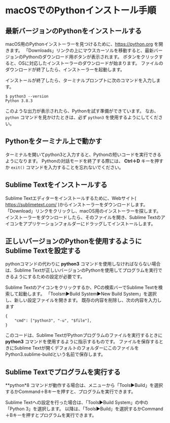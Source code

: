 # macOSでのPythonインストール手順

## 最新バージョンのPythonをインストールする
macOS用のPythonインストーラーを見つけるために、https://python.org を開きます。
「Downloads」リンクの上にマウスカーソルを移動すると、最新バージョンのPythonのダウンロード用ボタンが表示されます。
ボタンをクリックすると、OSに対応したインストーラーのダウンロードが始まります。
ファイルのダウンロードが終了したら、インストーラーを起動します。

インストールが終了したら、ターミナルプロンプトに次のコマンドを入力します。

```
$ python3 --version
Python 3.8.3
```

このような出力が表示されたら、Pythonを試す準備ができています。
なお、 `python` コマンドを見かけたときは、必ず `python3` を使用するようにしてください。

## Pythonをターミナル上で動かす

ターミナルを開いてpython3と入力すると、Pythonの短いコードを実行できるようになります。
Pythonの対話モードを終了する際には、 **Ctrl＋D** キーを押すか `exit()` コマンドを入力することを忘れないでください。

## Sublime Textをインストールする

Sublime Textエディターをインストールするために、Webサイト( https://sublimetext.com/ )からインストーラーをダウンロードします。
「Download」リンクをクリックし、macOS用のインストーラーを探します。
インストーラーをダウンロードしたら、そのファイルを開き、Sublime Textのアイコンをアプリケーションフォルダーにドラッグしてインストールします。

## 正しいバージョンのPythonを使用するようにSublime Textを設定する

pythonコマンドの代わりに **python3** コマンドを使用しなければならない場合は、Sublime Textが正しいバージョンのPythonを使用してプログラムを実行できるようにするための設定が必要です。

Sublime Textのアイコンをクリックするか、PCの検索バーでSublime Textを検索して起動します。
「Toolsm▶Build System▶New Build System」を選択し、新しい設定ファイルを開きます。
既存の内容を削除し、次の内容を入力します

```
{
    "cmd": ["python3", "-u", "$file"],
}
```

このコードは、Sublime TextがPythonプログラムのファイルを実行するときに **python3** コマンドを使用するように指示するものです。
ファイルを保存するときにSublime Textが開くデフォルトのフォルダーにこのファイルをPython3.sublime-buildという名前で保存します。

## Sublime Textでプログラムを実行する

**python*8 コマンドが動作する場合は、メニューから「Tools▶Build」を選択するかCommand＋Bキーを押すと、プログラムを実行できます。

Sublime Textへの設定を行った場合は、「Tools▶Build System」の中の「Python 3」を選択します。
以降は、「Tools▶Build」を選択するかCommand＋Bキーを押すとプログラムを実行できます。
